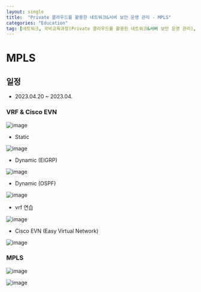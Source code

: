 ```yaml
---
layout: single
title:  "Private 클라우드를 활용한 네트워크&서버 보안 운영 관리 - MPLS"
categories: "Education"
tag: [네트워크, 국비교육과정(Private 클라우드를 활용한 네트워크&서버 보안 운영 관리), MPLS]
---
```


# MPLS
## 일정
  - 2023.04.20 ~ 2023.04.


### VRF & Cisco EVN

![image](https://user-images.githubusercontent.com/84834776/233512566-5d984b95-b955-42e2-bd34-07c5cbfd0127.png)

- Static

![image](https://user-images.githubusercontent.com/84834776/233518582-40d62bde-fd48-491b-887b-16d2da2a0d97.png)

- Dynamic (EIGRP)

![image](https://user-images.githubusercontent.com/84834776/233518613-bc5fcab3-ede4-4da5-8149-010e905ad2dd.png)

- Dynamic (OSPF)

![image](https://user-images.githubusercontent.com/84834776/233519991-e81f7907-2696-484e-af48-90b06f8c984d.png)

- vrf 연습

![image](https://user-images.githubusercontent.com/84834776/233538694-6476f842-3509-449e-aaca-17b488d37841.png)

- Cisco EVN (Easy Virtual Network)

![image](https://user-images.githubusercontent.com/84834776/233552139-014be578-b9d7-4d5b-b8a5-0f3e61b904be.png)

### MPLS

![image](https://user-images.githubusercontent.com/84834776/233876534-fcf6ff80-7f41-413b-9b81-937b813eab12.png)

![image](https://user-images.githubusercontent.com/84834776/233884692-9250cde5-c494-4380-af71-5cb1b7e14600.png)











